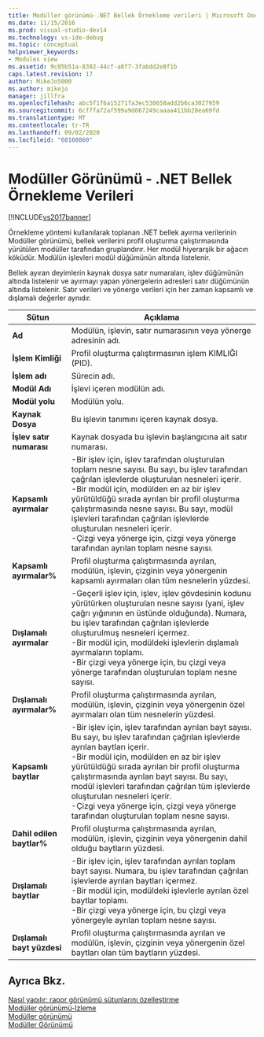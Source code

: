 ```yaml
---
title: Modüller görünümü-.NET Bellek Örnekleme verileri | Microsoft Docs
ms.date: 11/15/2016
ms.prod: visual-studio-dev14
ms.technology: vs-ide-debug
ms.topic: conceptual
helpviewer_keywords:
- Modules view
ms.assetid: 9c05b51a-8382-44cf-a8f7-3fabdd2e8f1b
caps.latest.revision: 17
author: MikeJo5000
ms.author: mikejo
manager: jillfra
ms.openlocfilehash: abc5f1f6a15271fa3ec530658add2b6ca3027959
ms.sourcegitcommit: 6cfffa72af599a9d667249caaaa411bb28ea69fd
ms.translationtype: MT
ms.contentlocale: tr-TR
ms.lasthandoff: 09/02/2020
ms.locfileid: "68160860"
---
```

# <a name="modules-view---net-memory-sampling-data"></a>Modüller Görünümü - .NET Bellek Örnekleme Verileri
[!INCLUDE[vs2017banner](../includes/vs2017banner.md)]

Örnekleme yöntemi kullanılarak toplanan .NET bellek ayırma verilerinin Modüller görünümü, bellek verilerini profil oluşturma çalıştırmasında yürütülen modüller tarafından gruplandırır. Her modül hiyerarşik bir ağacın köküdür. Modülün işlevleri modül düğümünün altında listelenir.  
  
 Bellek ayıran deyimlerin kaynak dosya satır numaraları, işlev düğümünün altında listelenir ve ayırmayı yapan yönergelerin adresleri satır düğümünün altında listelenir. Satır verileri ve yönerge verileri için her zaman kapsamlı ve dışlamalı değerler aynıdır.  
  
|Sütun|Açıklama|  
|------------|-----------------|  
|**Ad**|Modülün, işlevin, satır numarasının veya yönerge adresinin adı.|  
|**İşlem Kimliği**|Profil oluşturma çalıştırmasının işlem KIMLIĞI (PID).|  
|**İşlem adı**|Sürecin adı.|  
|**Modül Adı**|İşlevi içeren modülün adı.|  
|**Modül yolu**|Modülün yolu.|  
|**Kaynak Dosya**|Bu işlevin tanımını içeren kaynak dosya.|  
|**İşlev satır numarası**|Kaynak dosyada bu işlevin başlangıcına ait satır numarası.|  
|**Kapsamlı ayırmalar**|-Bir işlev için, işlev tarafından oluşturulan toplam nesne sayısı. Bu sayı, bu işlev tarafından çağrılan işlevlerde oluşturulan nesneleri içerir.<br />-Bir modül için, modülden en az bir işlev yürütüldüğü sırada ayrılan bir profil oluşturma çalıştırmasında nesne sayısı. Bu sayı, modül işlevleri tarafından çağrılan işlevlerde oluşturulan nesneleri içerir.<br />-Çizgi veya yönerge için, çizgi veya yönerge tarafından ayrılan toplam nesne sayısı.|  
|**Kapsamlı ayırmalar%**|Profil oluşturma çalıştırmasında ayrılan, modülün, işlevin, çizginin veya yönergenin kapsamlı ayırmaları olan tüm nesnelerin yüzdesi.|  
|**Dışlamalı ayırmalar**|-Geçerli işlev için, işlev, işlev gövdesinin kodunu yürütürken oluşturulan nesne sayısı (yani, işlev çağrı yığınının en üstünde olduğunda). Numara, bu işlev tarafından çağrılan işlevlerde oluşturulmuş nesneleri içermez.<br />-Bir modül için, modüldeki işlevlerin dışlamalı ayırmaların toplamı.<br />-Bir çizgi veya yönerge için, bu çizgi veya yönerge tarafından oluşturulan toplam nesne sayısı.|  
|**Dışlamalı ayırmalar%**|Profil oluşturma çalıştırmasında ayrılan, modülün, işlevin, çizginin veya yönergenin özel ayırmaları olan tüm nesnelerin yüzdesi.|  
|**Kapsamlı baytlar**|-Bir işlev için, işlev tarafından ayrılan bayt sayısı. Bu sayı, bu işlev tarafından çağrılan işlevlerde ayrılan baytları içerir.<br />-Bir modül için, modülden en az bir işlev yürütüldüğü sırada ayrılan bir profil oluşturma çalıştırmasında ayrılan bayt sayısı. Bu sayı, modül işlevleri tarafından çağrılan tüm işlevlerde oluşturulan nesneleri içerir.<br />-Çizgi veya yönerge için, çizgi veya yönerge tarafından oluşturulan toplam nesne sayısı.|  
|**Dahil edilen baytlar%**|Profil oluşturma çalıştırmasında ayrılan, modülün, işlevin, çizginin veya yönergenin dahil olduğu baytların yüzdesi.|  
|**Dışlamalı baytlar**|-Bir işlev için, işlev tarafından ayrılan toplam bayt sayısı. Numara, bu işlev tarafından çağrılan işlevlerde ayrılan baytları içermez.<br />-Bir modül için, modüldeki işlevlerle ayrılan özel baytlar toplamı.<br />-Bir çizgi veya yönerge için, bu çizgi veya yönergeyle ayrılan toplam nesne sayısı.|  
|**Dışlamalı bayt yüzdesi**|Profil oluşturma çalıştırmasında ayrılan ve modülün, işlevin, çizginin veya yönergenin özel baytları olan tüm baytların yüzdesi.|  
  
## <a name="see-also"></a>Ayrıca Bkz.  
 [Nasıl yapılır: rapor görünümü sütunlarını özelleştirme](../profiling/how-to-customize-report-view-columns.md)   
 [Modüller görünümü-Izleme](../profiling/modules-view-dotnet-memory-instrumentation-data.md)   
 [Modüller görünümü](../profiling/modules-view-sampling-data.md)   
 [Modüller Görünümü](../profiling/modules-view-instrumentation-data.md)
